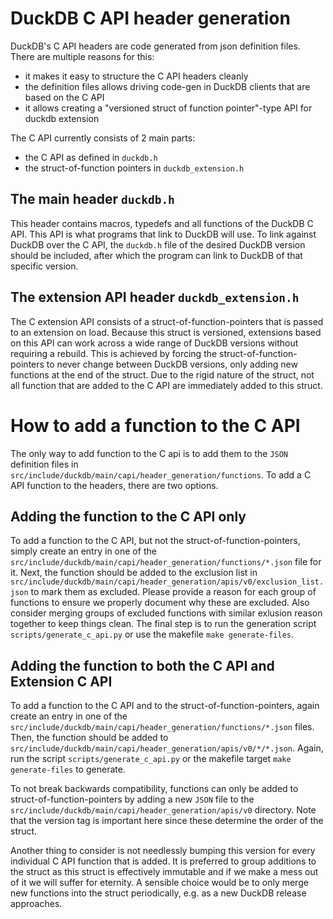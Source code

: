 # DuckDB C API header generation
DuckDB's C API headers are code generated from json definition files. There are multiple reasons for this:
- it makes it easy to structure the C API headers cleanly
- the definition files allows driving code-gen in DuckDB clients that are based on the C API
- it allows creating a "versioned struct of function pointer"-type API for duckdb extension

The C API currently consists of 2 main parts:
- the C API as defined in `duckdb.h`
- the struct-of-function pointers in `duckdb_extension.h`

## The main header `duckdb.h`
This header contains macros, typedefs and all functions of the DuckDB C API. This API is what programs that link to DuckDB 
will use. To link against DuckDB over the C API, the `duckdb.h` file of the desired DuckDB version 
should be included, after which the program can link to DuckDB of that specific version.

## The extension API header `duckdb_extension.h`
The C extension API consists of a struct-of-function-pointers that is passed to an extension on load. Because this struct 
is versioned, extensions based on this API can work across a wide range of DuckDB versions without requiring a rebuild. This is
achieved by forcing the struct-of-function-pointers to never change between DuckDB versions, only adding new functions at 
the end of the struct. Due to the rigid nature of the struct, not all function that are added to the C API are immediately 
added to this struct.

# How to add a function to the C API
The only way to add function to the C api is to add them to the `JSON` definition files in `src/include/duckdb/main/capi/header_generation/functions`. To add a C API function to the headers, there are two options.

## Adding the function to the C API only
To add a function to the C API, but not the struct-of-function-pointers, simply create an entry in one of the `src/include/duckdb/main/capi/header_generation/functions/*.json` file for it.
Next, the function should be added to the exclusion list in `src/include/duckdb/main/capi/header_generation/apis/v0/exclusion_list.json` to mark them as excluded. Please provide
a reason for each group of functions to ensure we properly document why these are excluded. Also consider merging groups of excluded functions with similar exlusion reason together to keep things clean. The final step is to 
run the generation script `scripts/generate_c_api.py` or use the makefile `make generate-files`.

## Adding the function to both the C API and Extension C API
To add a function to the C API and to the struct-of-function-pointers, again create an entry in one of the `src/include/duckdb/main/capi/header_generation/functions/*.json` files.
Then, the function should be added to `src/include/duckdb/main/capi/header_generation/apis/v0/*/*.json`. Again, run the script `scripts/generate_c_api.py` or the makefile target `make generate-files` to generate.

To not break backwards compatibility, functions can only be added to struct-of-function-pointers by adding a new `JSON` file to the `src/include/duckdb/main/capi/header_generation/apis/v0` directory.
Note that the version tag is important here since these determine the order of the struct.

Another thing to consider is not needlessly bumping this version for every individual C API function that is added. It is preferred to group
additions to the struct as this struct is effectively immutable and if we make a mess out of it we will suffer for eternity. A sensible choice would
be to only merge new functions into the struct periodically, e.g. as a new DuckDB release approaches. 